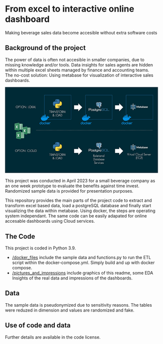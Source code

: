 # From excel to interactive online dashboard

Making beverage sales data become accesible without extra software costs

## Background of the project

The power of data is often not accesible in smaller companies, due to missing knowledge and/or tools. Data insights for sales agents are hidden within multiple excel sheets managed by finance and accounting teams. The no-cost solution: Using metabase for visualization of interactive sales dashboards.

![project goal overview](./pictures_and_impressions/overview_from_excel_to_dashboard.jpg)

This project was conducted in April 2023 for a small beverage company as an one week prototype to evaluate the benefits against time invest. Randomized sample data is provided for presentation purposes. 

This repository provides the main parts of the project code to extract and transform excel based data, load a postgreSQL database and finally start visualizing the data within metabase. Using docker, the steps are operating system independant. The same code can be easily adapated for online accesable dashboards using Cloud services.

## The Code

This project is coded in Python 3.9.

- [/docker_files](./docker_files) include the sample data and functions.py to run the ETL script within the docker-compose.yml. Simply build and up with docker compose.
- [/pictures_and_impressions](./pictures_and_impressions) include graphics of this readme, some EDA Insights of the real data and impressions of the dashboards. 

## Data

The sample data is pseudonymized due to sensitivity reasons. The tables were reduzed in dimension and values are randomized and fake.

## Use of code and data

Further details are available in the code license.

